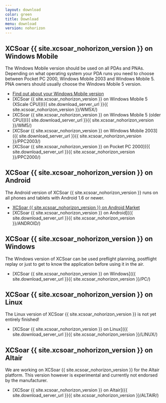 ```yaml
---
layout: download
color: green
title: Download
menu: download
version: nohorizon
---
```

## XCSoar {{ site.xcsoar_nohorizon_version }} on Windows Mobile

The Windows Mobile version should be used on all PDAs and PNAs. Depending on what operating system your PDA runs you need to choose between Pocket PC 2000, 
Windows Mobile 2003 and Windows Mobile 5. PNA owners should usually choose the Windows Mobile 5 version.

- [Find out about your Windows Mobile version](/discover/wm_versions/)
- [XCSoar {{ site.xcsoar_nohorizon_version }} on Windows Mobile 5 (XScale CPU)]({{ site.download_server_url }}{{ site.xcsoar_nohorizon_version }}/WM5X/)
- [XCSoar {{ site.xcsoar_nohorizon_version }} on Windows Mobile 5 (older CPU)]({{ site.download_server_url }}{{ site.xcsoar_nohorizon_version }}/WM5/)
- [XCSoar {{ site.xcsoar_nohorizon_version }} on Windows Mobile 2003]({{ site.download_server_url }}{{ site.xcsoar_nohorizon_version }}/PPC2003/)
- [XCSoar {{ site.xcsoar_nohorizon_version }} on Pocket PC 2000]({{ site.download_server_url }}{{ site.xcsoar_nohorizon_version }}/PPC2000/)

## XCSoar {{ site.xcsoar_nohorizon_version }} on Android

The Android version of XCSoar {{ site.xcsoar_nohorizon_version }} runs on all phones and tablets with Android 1.6 or newer.

- [XCSoar {{ site.xcsoar_nohorizon_version }} on Android Market](https://market.android.com/details?id=org.xcsoar.nohorizon)
- [XCSoar {{ site.xcsoar_nohorizon_version }} on Android]({{ site.download_server_url }}{{ site.xcsoar_nohorizon_version }}/ANDROID/)

## XCSoar {{ site.xcsoar_nohorizon_version }} on Windows
					
The Windows version of XCSoar can be used preflight planning, postflight replay or just to get to know the application before using it in the air.

- [XCSoar {{ site.xcsoar_nohorizon_version }} on Windows]({{ site.download_server_url }}{{ site.xcsoar_nohorizon_version }}/PC/)

## XCSoar {{ site.xcsoar_nohorizon_version }} on Linux

The Linux version of XCSoar {{ site.xcsoar_nohorizon_version }} is not yet entirely finished!

- [XCSoar {{ site.xcsoar_nohorizon_version }} on Linux]({{ site.download_server_url }}{{ site.xcsoar_nohorizon_version }}/LINUX/)

## XCSoar {{ site.xcsoar_nohorizon_version }} on Altair

We are working on XCSoar {{ site.xcsoar_nohorizon_version }} for the Altair platform. This version however is experimental and currently not endorsed by the manufacturer.

- [XCSoar {{ site.xcsoar_nohorizon_version }} on Altair]({{ site.download_server_url }}{{ site.xcsoar_nohorizon_version }}/ALTAIR/)
